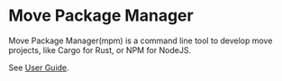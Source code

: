 # Move Package Manager

Move Package Manager(mpm) is a command line tool to develop move projects, like Cargo for Rust, or NPM for NodeJS.

See [User Guide](https://github.com/starcoinorg/guide-to-move-package-manager).